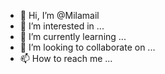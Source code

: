 - 👋 Hi, I’m @Milamail
- 👀 I’m interested in ...
- 🌱 I’m currently learning ...
- 💞️ I’m looking to collaborate on ...
- 📫 How to reach me ...

<!---
Milamail/Milamail is a ✨ special ✨ repository because its `README.md` (this file) appears on your GitHub profile.
You can click the Preview link to take a look at your changes.
--->
